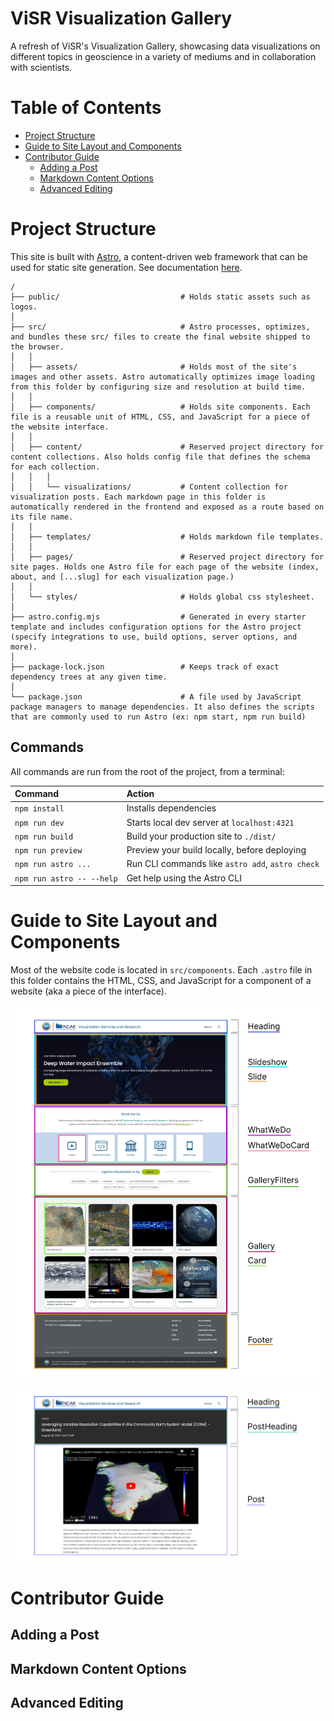 # ViSR Visualization Gallery

A refresh of ViSR's Visualization Gallery, showcasing data visualizations on different topics in geoscience in a variety of mediums and in collaboration with scientists.

# Table of Contents
- [Project Structure](#project-structure)
- [Guide to Site Layout and Components](#guide-to-site-layout-and-components)
- [Contributor Guide](#contributor-guide)
  - [Adding a Post](#adding-a-post)
  - [Markdown Content Options](#markdown-content-options)
  - [Advanced Editing](#advanced-editing)

# Project Structure

This site is built with [Astro](https://astro.build/), a content-driven web framework that can be used for static site generation. See documentation [here](https://docs.astro.build).  

```text
/
├── public/                           # Holds static assets such as logos.
│
├── src/                              # Astro processes, optimizes, and bundles these src/ files to create the final website shipped to the browser.
│   │
│   ├── assets/                       # Holds most of the site's images and other assets. Astro automatically optimizes image loading from this folder by configuring size and resolution at build time.
│   │
│   ├── components/                   # Holds site components. Each file is a reusable unit of HTML, CSS, and JavaScript for a piece of the website interface.
│   │
│   ├── content/                      # Reserved project directory for content collections. Also holds config file that defines the schema for each collection.
│   │   │
│   │   └── visualizations/           # Content collection for visualization posts. Each markdown page in this folder is automatically rendered in the frontend and exposed as a route based on its file name.
│   │
│   ├── templates/                    # Holds markdown file templates.
│   │
│   ├── pages/                        # Reserved project directory for site pages. Holds one Astro file for each page of the website (index, about, and [...slug] for each visualization page.)
│   │
│   └── styles/                       # Holds global css stylesheet.
│
├── astro.config.mjs                  # Generated in every starter template and includes configuration options for the Astro project (specify integrations to use, build options, server options, and more).
│
├── package-lock.json                 # Keeps track of exact dependency trees at any given time.
│
└── package.json                      # A file used by JavaScript package managers to manage dependencies. It also defines the scripts that are commonly used to run Astro (ex: npm start, npm run build)
```

## Commands

All commands are run from the root of the project, from a terminal:

| Command                   | Action                                           |
| :------------------------ | :----------------------------------------------- |
| `npm install`             | Installs dependencies                            |
| `npm run dev`             | Starts local dev server at `localhost:4321`      |
| `npm run build`           | Build your production site to `./dist/`          |
| `npm run preview`         | Preview your build locally, before deploying     |
| `npm run astro ...`       | Run CLI commands like `astro add`, `astro check` |
| `npm run astro -- --help` | Get help using the Astro CLI                     |

# Guide to Site Layout and Components

Most of the website code is located in `src/components`. Each `.astro` file in this folder contains the HTML, CSS, and JavaScript for a component of a website (aka a piece of the interface). 

![Overview of components on the home page](public/HomeComponents.png)
![Overview of components on the visualization pages](public/PostComponents.png)

# Contributor Guide

## Adding a Post

## Markdown Content Options

## Advanced Editing
